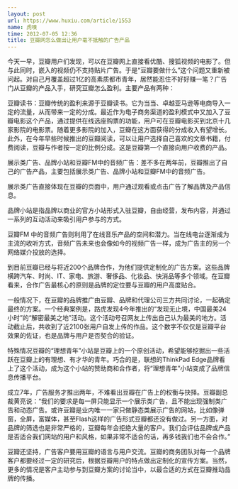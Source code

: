 ```yaml
---
layout: post
url: https://www.huxiu.com/article/1553
name: 虎嗅
time: 2012-07-05 12:36
title: 豆瓣网怎么做出让用户毫不抵触的广告产品
---
```

今天一早，豆瓣用户们发现，可以在豆瓣网上直接看优酷、搜狐视频的电影了。但与此同时，嵌入的视频仍不支持贴片广告。于是“豆瓣要做什么”这个问题又重新被问起。对自己月覆盖超过1亿的高素质都市青年，居然能忍住不好好赚一笔？广告门从豆瓣的产品入手，研究豆瓣怎么盈利。主要产品有两种：

豆瓣读书：豆瓣传统的盈利来源于豆瓣读书。它为当当、卓越亚马逊等电商导入一定的流量，从而带来一定的分成。最近作为电子商务渠道的盈利模式中又加入了豆瓣电影这个产品，通过提供在线选座购票的功能，用户可在豆瓣电影买到北京十几家影院的电影票。随着更多影院的加入，豆瓣在这方面获得的分成收入有望增长。此外，在今年早些时候推出的豆瓣阅读，可以让用户选择自己喜欢的文章书籍，付费阅读，豆瓣与作者按一定的比例分成。这是豆瓣第一个直接向用户收费的产品。

展示类广告、品牌小站和豆瓣FM中的音频广告：差不多在两年前，豆瓣推出了自己的广告产品，主要包括展示类广告、品牌小站和豆瓣FM中的音频广告。

展示类广告直接体现在豆瓣的页面中，用户通过观看或点击广告了解品牌及产品信息。

品牌小站是指品牌以商业的官方小站形式入驻豆瓣，自由经营，发布内容，并通过一系列的互动活动来吸引用户参与的方式。

豆瓣FM 中的音频广告则利用了在线音乐产品的空间和潜力。当在线电台逐渐成为主流的收听方式，音频广告未来也会像如今的视频广告一样，成为广告主的另一个网络媒介投放的选择。

到目前豆瓣已经与将近200个品牌合作，为他们提供定制化的广告方案。这些品牌横跨汽车、时尚、IT、家电、旅游、奢侈品、化妆品、快消品等多个领域。在豆瓣看来，合作广告最核心的原则是品牌的定位要与豆瓣的用户高度贴合。

一般情况下，在豆瓣的品牌推广由豆瓣、品牌和代理公司三方共同讨论，一起确定最终的方案。一个经典案例是，路虎发现4今年推出的“发现无止境，中国最美24小时”的“解密最美之地”活动。这个活动号召网友上传出自己认为最美的地方。活动截止后，共收到了近2100张用户自发上传的作品。这个数字不仅仅是豆瓣平台效果的佐证，也是品牌与用户是否契合的验证。

特殊情况豆瓣的“理想青年”小站是豆瓣上的一个原创活动，希望能够挖掘出一些活跃在豆瓣上的有理想、有才华的青年。巧合的是，联想的ThinkPad Edge品牌看上了这个活动，成为这个小站的赞助商和合作者，将“理想青年”小站变成了品牌信息传播平台。

成立7年，广告服务才推出两年，不难看出豆瓣在广告上的权衡与抉择。豆瓣副总裁黄亮说：“我们的要求是每一屏只能显示一个展示类广告，且不能出现强制类广告和动态广告。或许豆瓣是业内唯一一家只做静态类展示广告的网站，比如像弹窗，全屏，富媒体，甚至Flash这样的广告形式豆瓣都还没有做过。另一方面，对品牌的筛选也是非常严格的，豆瓣每年会拒绝大量的客户。我们会评估品牌或产品是否适合我们网站的用户和风格，如果非常不适合的话，再多钱我们也不会合作。”

豆瓣还坚持，广告客户要用豆瓣的语言与用户交流。豆瓣的商务团队对每一个品牌客户都要经过一定的研究后，根据豆瓣用户的特点做出定制化的宣传方案。当然，更多的情况是客户主动参与到豆瓣方案的讨论当中，以最合适的方式在豆瓣推动品牌的传播。

